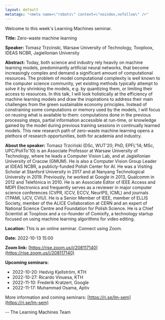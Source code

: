 ```yaml
---
layout: default
metatags: "<meta name=\"robots\" content=\"noindex,nofollow\" />"
---
```

Welcome to this week's Learning Machines seminar.

**Title:** Zero-waste machine learning

**Speaker:** Tomasz Trzcinski, Warsaw University of Technology, Tooploox, IDEAS NCBR, Jagiellonian University

**Abstract:** Today, both science and industry rely heavily on machine learning models, predominantly artificial neural networks, that become increasingly complex and demand a significant amount of computational resources. The problem of model computational complexity is well known to the computer science community, yet existing methods typically attempt to solve it by shrinking the models, e.g. by quantizing them, or limiting their access to resources. In this talk, I will look holistically at the efficiency of machine learning models and draw the inspirations to address their main challenges from the green sustainable economy principles. Instead of constraining some computations or memory used by the models, I will focus on reusing what is available to them: computations done in the previous processing steps, partial information accessible at run-time, or knowledge gained by the model during previous training sessions in continually learned models. This new research path of zero-waste machine learning opens a plethora of research opportunities, both for academia and industry.

**About the speaker:** Tomasz Trzciński (DSc, WUT'20; PhD, EPFL'14; MSc, UPC/PoliTo'10) is an Associate Professor at Warsaw University of Technology, where he leads a Computer Vision Lab, and at Jagiellonian University of Cracow (GMUM). He is also a Computer Vision Group Leader at IDEAS NCBR, a publicly-funded Polish Center for AI. He was a Visiting Scholar at Stanford University in 2017 and at Nanyang Technological University in 2019. Previously, he worked at Google in 2013, Qualcomm in 2012 and Telefónica in 2010. He is an Associate Editor of IEEE Access and MDPI Electronics and frequently serves as a reviewer in major computer science conferences (CVPR, ICCV, ECCV, NeurIPS, ICML) and journals (TPAMI, IJCV, CVIU). He is a Senior Member of IEEE, member of ELLIS Society, member of the ALICE Collaboration at CERN and an expert of National Science Centre and Foundation for Polish Science. He is a Chief Scientist at Tooploox and a co-founder of Comixify, a technology startup focused on using machine learning algorithms for video editing.

**Location:** This is an online seminar. Connect using Zoom.

**Date:** 2022-10-13 15:00

**Zoom link:** [https://rise.zoom.us/j/208117140](https://rise.zoom.us/j/208117140)

**Upcoming seminars:**

* 2022-10-20: Hedvig Kjellström, KTH
* 2022-10-27: Ricardo Vinuesa, KTH
* 2022-11-10: Frederik Kratzert, Google
* 2022-11-17: Muhammad Osama, Aptiv

More information and coming seminars: [https://ri.se/lm-sem](https://ri.se/lm-sem)

-- The Learning Machines Team

